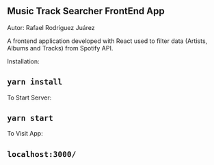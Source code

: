 ## Music Track Searcher FrontEnd App

Autor: Rafael Rodríguez Juárez

A frontend application developed with React used to filter data (Artists, Albums and Tracks) from Spotify API.

Installation:

## `yarn install`  

To Start Server:

## `yarn start`  

To Visit App:

## `localhost:3000/`  




